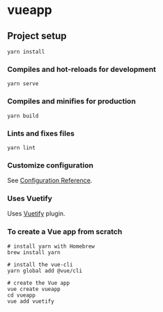 # vueapp

## Project setup
```
yarn install
```

### Compiles and hot-reloads for development
```
yarn serve
```

### Compiles and minifies for production
```
yarn build
```

### Lints and fixes files
```
yarn lint
```

### Customize configuration
See [Configuration Reference](https://cli.vuejs.org/config/).

### Uses Vuetify
Uses [Vuetify](https://vuetifyjs.com/) plugin.  

### To create a Vue app from scratch
```
# install yarn with Homebrew
brew install yarn

# install the vue-cli
yarn global add @vue/cli

# create the Vue app
vue create vueapp
cd vueapp
vue add vuetify
```
